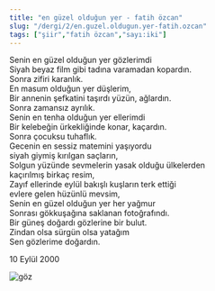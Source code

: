 ```yaml
---
title: "en güzel olduğun yer - fatih özcan"
slug: "/dergi/2/en.guzel.oldugun.yer-fatih.ozcan"
tags: ["şiir","fatih özcan","sayı:iki"]
---
```

Senin en güzel olduğun yer gözlerimdi  
Siyah beyaz film gibi tadına varamadan kopardın.  
Sonra zifiri karanlık.  
En masum olduğun yer düşlerim,  
Bir annenin şefkatini taşırdı yüzün, ağlardın.  
Sonra zamansız ayrılık.  
Senin en tenha olduğun yer ellerimdi  
Bir kelebeğin ürkekliğinde konar, kaçardın.  
Sonra çocuksu tuhaflık.  
Gecenin en sessiz matemini yaşıyordu  
siyah giymiş kırılgan saçların,  
Solgun yüzünde sevmelerin yasak olduğu ülkelerden  
kaçırılmış birkaç resim,  
Zayıf ellerinde eylül bakışlı kuşların terk ettiği  
evlere gelen hüzünlü mevsim,  
Senin en güzel olduğun yer her yağmur  
Sonrası gökkuşağına saklanan fotoğrafındı.  
Bir güneş doğardı gözlerine bir bulut.  
Zindan olsa sürgün olsa yatağım  
Sen gözlerime doğardın.

10 Eylül 2000

![göz](/img/ky02_16_zaferyalcinpinar.jpg)


